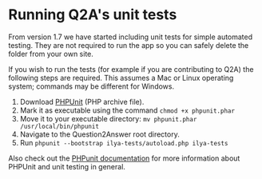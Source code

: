 
Running Q2A's unit tests
=============================

From version 1.7 we have started including unit tests for simple automated testing. They are not required to run the app so you can safely delete the folder from your own site.

If you wish to run the tests (for example if you are contributing to Q2A) the following steps are required. This assumes a Mac or Linux operating system; commands may be different for Windows.

1. Download [PHPUnit](https://phar.phpunit.de/phpunit.phar) (PHP archive file).
2. Mark it as executable using the command `chmod +x phpunit.phar`
3. Move it to your executable directory: `mv phpunit.phar /usr/local/bin/phpunit`
4. Navigate to the Question2Answer root directory.
5. Run `phpunit --bootstrap ilya-tests/autoload.php ilya-tests`

Also check out the [PHPunit documentation](http://phpunit.de/getting-started.html) for more information about PHPUnit and unit testing in general.
